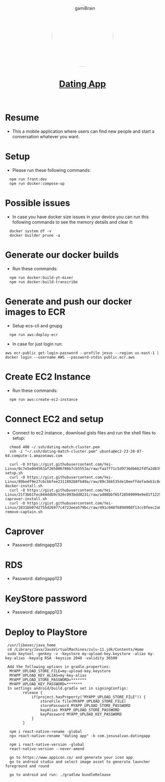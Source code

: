 <p align="center">
  <a href="https://www.gamiui.com">
    <img src="https://i.pinimg.com/originals/02/61/18/0261188a351ebd989dd394761403da28.jpg" alt="gamiBrain" width="200"  style="border-radius:50%"/>
    <h1 align="center">Dating App</h1>
  </a>
</p>
</br>

# Resume

- This a mobile application where users can find new people and start a conversation whatever you want.

# Setup

- Please run these following commands:

```console
  npm run front:dev
  npm run docker:compose-up
```

# Possible issues

- In case you have docker size issues in your device you can run this following commands to see the memory details and clear it:

```console
  docker system df -v
  docker builder prune -a
```

# Generate our docker builds

- Run these commands:

```console
  npm run docker:build-yt-mixer
  npm run docker:build-transcribe
```

# Generate and push our docker images to ECR

- Setup ecs-cli and gnupg

```console
  npm run aws:deploy-ecr
```

- In case for just login run:

```console
aws ecr-public get-login-password --profile jesus --region us-east-1 | docker login --username AWS --password-stdin public.ecr.aws
```

# Create EC2 Instance

- Run these commands:

```console
  npm run aws:create-ec2-instance
```

# Connect EC2 and setup

- Connect to ec2 instance , download gists files and run the shell files to setup:

```console
  chmod 400 ~/.ssh/dating-match-cluster.pem
  ssh -i "~/.ssh/dating-match-cluster.pem" ubuntu@ec2-23-20-87-64.compute-1.amazonaws.com

  curl -O https://gist.githubusercontent.com/Yei-Linux/0c7e5e044563af265086786b7cb5553a/raw/faa7f71c5d9736db662fdfa2d8394a96df353471/ec2-setup.sh
  curl -O https://gist.githubusercontent.com/Yei-Linux/89bedf9e27c6cbbfee2311892b8fb49a/raw/89c3bb535de10eeffdefadeb1c8e00320d395014/ec2-docker-install.sh
  curl -O https://gist.githubusercontent.com/Yei-Linux/21f3b61fec844ddb9c926c093bdd0231/raw/ad88bbf65f28569099e9e81f1225091ee80ffe33/ec2-caprover-install.sh
  curl -O https://gist.githubusercontent.com/Yei-Linux/1831bb0742755d26977c4723eea579bc/raw/491c048f689490df13cc0feec2a8eea57599d145/ec2-remove-captain.sh
```

# Caprover

- Password: datingapp123


# RDS

- Password: datingapp123

# KeyStore password

- Password: datingapp123

# Deploy to PlayStore

```console
 /usr/libexec/java_home
 cd /Library/Java/JavaVirtualMachines/zulu-11.jdk/Contents/Home
 sudo keytool -genkey -v -keystore my-upload-key.keystore -alias my-key-alias -keyalg RSA -keysize 2048 -validity 36500

 Add the following options in gradle.properties:
  MYAPP_UPLOAD_STORE_FILE=my-upload-key.keystore
  MYAPP_UPLOAD_KEY_ALIAS=my-key-alias
  MYAPP_UPLOAD_STORE_PASSWORD=*******
  MYAPP_UPLOAD_KEY_PASSWORD=*******
 In settings android/build.gradle set in signingConfigs:
        release {
            if(project.hasProperty("MYAPP_UPLOAD_STORE_FILE")) {
                storeFile file(MYAPP_UPLOAD_STORE_FILE)
                storePassword MYAPP_UPLOAD_STORE_PASSWORD
                keyAlias MYAPP_UPLOAD_STORE_PASSWORD
                keyPassword MYAPP_UPLOAD_KEY_PASSWORD
            }
        }

  npm i react-native-rename -global 
  npx react-native-rename "dating app" -b com.jesusalvan.datingapp

  npm i react-native-version -global 
  react-native-version --never-amend

  go to https://www.appicon.co/ and generate your icon app
  go to android studio and select image asset to generate launcher foreground and round

  go to android and run: ./gradlew bundleRelease
```